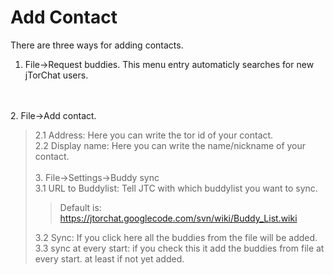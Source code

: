# Add Contact #

There are three ways for adding contacts.<br>
1. File->Request buddies. This menu entry automaticly searches for new jTorChat users.<br>
<br>
<br>
2. File->Add contact.<br>
<blockquote>2.1 Address: Here you can write the tor id of your contact.<br>
2.2 Display name: Here you can write the name/nickname of your contact.<br>
<br>
3. File->Settings->Buddy sync<br>
3.1 URL to Buddylist: Tell JTC with which buddylist you want to sync.<br>
<blockquote>Default is: <a href='https://jtorchat.googlecode.com/svn/wiki/Buddy_List.wiki'>https://jtorchat.googlecode.com/svn/wiki/Buddy_List.wiki</a>
</blockquote>3.2 Sync: If you click here all the buddies from the file will be added.<br>
3.3 sync at every start: if you check this it add the buddies from file at every start. at least if not yet added.